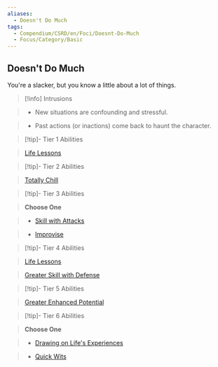 ```yaml
---
aliases:
  - Doesn't Do Much
tags:
  - Compendium/CSRD/en/Foci/Doesnt-Do-Much
  - Focus/Category/Basic
---
```

  
    
## Doesn't Do Much    
You're a slacker, but you know a little about a lot of things.    
  
>[!info] Intrusions    
>- New situations are confounding and stressful.    
>- Past actions (or inactions) come back to haunt the character.    
  
  
>[!tip]- Tier 1 Abilities    
> [Life Lessons](Life-Lessons.md)    
  
  
>[!tip]- Tier 2 Abilities    
> [Totally Chill](Totally-Chill.md)    
  
  
>[!tip]- Tier 3 Abilities    
> **Choose One**    
>- [Skill with Attacks](Skill-With-Attacks.md)    
>- [Improvise](Improvise.md)    
  
  
>[!tip]- Tier 4 Abilities    
> [Life Lessons](Life-Lessons.md)    
> [Greater Skill with Defense](Greater-Skill-With-Defense.md)    
  
  
>[!tip]- Tier 5 Abilities    
> [Greater Enhanced Potential](Greater-Enhanced-Potential.md)    
  
  
>[!tip]- Tier 6 Abilities    
> **Choose One**    
>- [Drawing on Life's Experiences](Drawing-on-Life's-Experiences.md)    
>- [Quick Wits](Quick-Wits.md)
